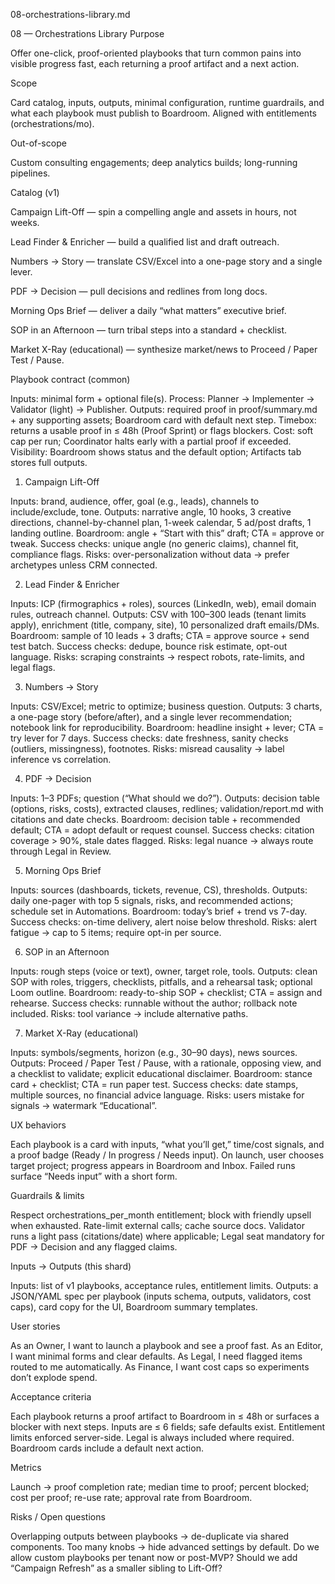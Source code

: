 08-orchestrations-library.md

08 — Orchestrations Library
Purpose

Offer one-click, proof-oriented playbooks that turn common pains into visible progress fast, each returning a proof artifact and a next action.

Scope

Card catalog, inputs, outputs, minimal configuration, runtime guardrails, and what each playbook must publish to Boardroom. Aligned with entitlements (orchestrations/mo).

Out-of-scope

Custom consulting engagements; deep analytics builds; long-running pipelines.

Catalog (v1)

Campaign Lift-Off — spin a compelling angle and assets in hours, not weeks.

Lead Finder & Enricher — build a qualified list and draft outreach.

Numbers → Story — translate CSV/Excel into a one-page story and a single lever.

PDF → Decision — pull decisions and redlines from long docs.

Morning Ops Brief — deliver a daily “what matters” executive brief.

SOP in an Afternoon — turn tribal steps into a standard + checklist.

Market X-Ray (educational) — synthesize market/news to Proceed / Paper Test / Pause.

Playbook contract (common)

Inputs: minimal form + optional file(s).
Process: Planner → Implementer → Validator (light) → Publisher.
Outputs: required proof in proof/summary.md + any supporting assets; Boardroom card with default next step.
Timebox: returns a usable proof in ≤ 48h (Proof Sprint) or flags blockers.
Cost: soft cap per run; Coordinator halts early with a partial proof if exceeded.
Visibility: Boardroom shows status and the default option; Artifacts tab stores full outputs.

1) Campaign Lift-Off

Inputs: brand, audience, offer, goal (e.g., leads), channels to include/exclude, tone.
Outputs: narrative angle, 10 hooks, 3 creative directions, channel-by-channel plan, 1-week calendar, 5 ad/post drafts, 1 landing outline.
Boardroom: angle + “Start with this” draft; CTA = approve or tweak.
Success checks: unique angle (no generic claims), channel fit, compliance flags.
Risks: over-personalization without data → prefer archetypes unless CRM connected.

2) Lead Finder & Enricher

Inputs: ICP (firmographics + roles), sources (LinkedIn, web), email domain rules, outreach channel.
Outputs: CSV with 100–300 leads (tenant limits apply), enrichment (title, company, site), 10 personalized draft emails/DMs.
Boardroom: sample of 10 leads + 3 drafts; CTA = approve source + send test batch.
Success checks: dedupe, bounce risk estimate, opt-out language.
Risks: scraping constraints → respect robots, rate-limits, and legal flags.

3) Numbers → Story

Inputs: CSV/Excel; metric to optimize; business question.
Outputs: 3 charts, a one-page story (before/after), and a single lever recommendation; notebook link for reproducibility.
Boardroom: headline insight + lever; CTA = try lever for 7 days.
Success checks: date freshness, sanity checks (outliers, missingness), footnotes.
Risks: misread causality → label inference vs correlation.

4) PDF → Decision

Inputs: 1–3 PDFs; question (“What should we do?”).
Outputs: decision table (options, risks, costs), extracted clauses, redlines; validation/report.md with citations and date checks.
Boardroom: decision table + recommended default; CTA = adopt default or request counsel.
Success checks: citation coverage > 90%, stale dates flagged.
Risks: legal nuance → always route through Legal in Review.

5) Morning Ops Brief

Inputs: sources (dashboards, tickets, revenue, CS), thresholds.
Outputs: daily one-pager with top 5 signals, risks, and recommended actions; schedule set in Automations.
Boardroom: today’s brief + trend vs 7-day.
Success checks: on-time delivery, alert noise below threshold.
Risks: alert fatigue → cap to 5 items; require opt-in per source.

6) SOP in an Afternoon

Inputs: rough steps (voice or text), owner, target role, tools.
Outputs: clean SOP with roles, triggers, checklists, pitfalls, and a rehearsal task; optional Loom outline.
Boardroom: ready-to-ship SOP + checklist; CTA = assign and rehearse.
Success checks: runnable without the author; rollback note included.
Risks: tool variance → include alternative paths.

7) Market X-Ray (educational)

Inputs: symbols/segments, horizon (e.g., 30–90 days), news sources.
Outputs: Proceed / Paper Test / Pause, with a rationale, opposing view, and a checklist to validate; explicit educational disclaimer.
Boardroom: stance card + checklist; CTA = run paper test.
Success checks: date stamps, multiple sources, no financial advice language.
Risks: users mistake for signals → watermark “Educational”.

UX behaviors

Each playbook is a card with inputs, “what you’ll get,” time/cost signals, and a proof badge (Ready / In progress / Needs input). On launch, user chooses target project; progress appears in Boardroom and Inbox. Failed runs surface “Needs input” with a short form.

Guardrails & limits

Respect orchestrations_per_month entitlement; block with friendly upsell when exhausted. Rate-limit external calls; cache source docs. Validator runs a light pass (citations/date) where applicable; Legal seat mandatory for PDF → Decision and any flagged claims.

Inputs → Outputs (this shard)

Inputs: list of v1 playbooks, acceptance rules, entitlement limits.
Outputs: a JSON/YAML spec per playbook (inputs schema, outputs, validators, cost caps), card copy for the UI, Boardroom summary templates.

User stories

As an Owner, I want to launch a playbook and see a proof fast.
As an Editor, I want minimal forms and clear defaults.
As Legal, I need flagged items routed to me automatically.
As Finance, I want cost caps so experiments don’t explode spend.

Acceptance criteria

Each playbook returns a proof artifact to Boardroom in ≤ 48h or surfaces a blocker with next steps. Inputs are ≤ 6 fields; safe defaults exist. Entitlement limits enforced server-side. Legal is always included where required. Boardroom cards include a default next action.

Metrics

Launch → proof completion rate; median time to proof; percent blocked; cost per proof; re-use rate; approval rate from Boardroom.

Risks / Open questions

Overlapping outputs between playbooks → de-duplicate via shared components. Too many knobs → hide advanced settings by default. Do we allow custom playbooks per tenant now or post-MVP? Should we add “Campaign Refresh” as a smaller sibling to Lift-Off?
